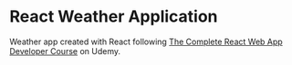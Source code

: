 # React Weather Application
Weather app created with React following [The Complete React Web App Developer Course](https://www.udemy.com/the-complete-react-web-app-developer-course/) on Udemy.
